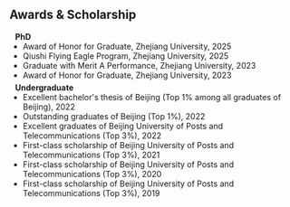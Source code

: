 ## Awards & Scholarship

<h4 style="margin:0 10px 0;">PhD</h4>

<ul style="margin:0 0 5px;">
 <li><autocolor>Award of Honor for Graduate, Zhejiang University, 2025 </autocolor></li>
 <li><autocolor>Qiushi Flying Eagle Program, Zhejiang University, 2025</autocolor></li>
 <li><autocolor>Graduate with Merit A Performance, Zhejiang University, 2023 </autocolor></li>
 <li><autocolor>Award of Honor for Graduate, Zhejiang University, 2023 </autocolor></li>
 <!-- <li><a href="http://cvpr2023.thecvf.com/"><autocolor>IEEE/CVF Conference on Computer Vision and Pattern Recognition (CVPR) 2021-2023</autocolor></a></li>注释此处 -->
 <!--  <li><a href="http://iccv2021.thecvf.com/"><autocolor>IEEE/CVF International Conference on Computer Vision (ICCV) 2021</autocolor></a></li>注释此处 -->
 <!--  <li><a href="https://eccv2022.ecva.net/"><autocolor>European Conference on Computer Vision (ECCV) 2022</autocolor></a></li>注释此处 -->
</ul>

<h4 style="margin:0 10px 0;">Undergraduate</h4>

<ul style="margin:0 0 20px;">       
    <li><autocolor>Excellent bachelor's thesis of Beijing (Top 1% among all graduates of Beijing), 2022 </autocolor></li>
    <li><autocolor>Outstanding graduates of Beijing (Top 1%), 2022 </autocolor></li>
    <li><autocolor>Excellent graduates of Beijing University of Posts and Telecommunications (Top 3%), 2022 </autocolor></li>
    <li><autocolor>First-class scholarship of Beijing University of Posts and Telecommunications (Top 3%), 2021 </autocolor></li>
    <li><autocolor>First-class scholarship of Beijing University of Posts and Telecommunications (Top 3%), 2020 </autocolor></li>
    <li><autocolor>First-class scholarship of Beijing University of Posts and Telecommunications (Top 3%), 2019 </autocolor></li>
<!--   <li><a href="https://www.computer.org/csdl/journal/tp"><autocolor>IEEE Transactions on Pattern Analysis and Machine Intelligence (TPAMI)</autocolor></a></li> 注释此处 -->
<!-- <li><a href="https://www.springer.com/journal/11263"><autocolor>International Journal of Computer Vision (IJCV)</autocolor></a></li> 注释此处 -->
</ul>
